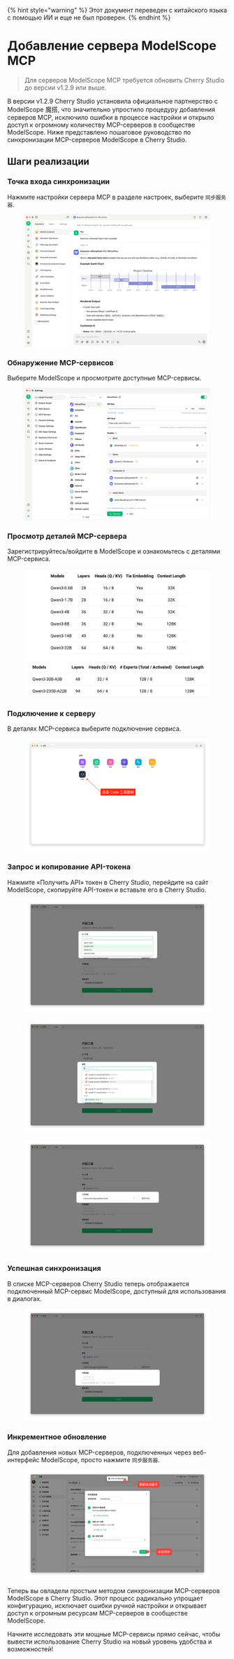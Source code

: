 
{% hint style="warning" %}
Этот документ переведен с китайского языка с помощью ИИ и еще не был проверен.
{% endhint %}

# Добавление сервера ModelScope MCP

> Для серверов ModelScope MCP требуется обновить Cherry Studio до версии v1.2.9 или выше.

В версии v1.2.9 Cherry Studio установила официальное партнерство с ModelScope 魔搭, что значительно упростило процедуру добавления серверов MCP, исключило ошибки в процессе настройки и открыло доступ к огромному количеству MCP-серверов в сообществе ModelScope. Ниже представлено пошаговое руководство по синхронизации MCP-серверов ModelScope в Cherry Studio.

## Шаги реализации

### Точка входа синхронизации

Нажмите настройки сервера MCP в разделе настроек, выберите `同步服务器`.

<figure><img src="../../.gitbook/assets/image.png" alt=""><figcaption></figcaption></figure>

### Обнаружение MCP-сервисов

Выберите ModelScope и просмотрите доступные MCP-сервисы.

<figure><img src="../../.gitbook/assets/image (1).png" alt=""><figcaption></figcaption></figure>

### Просмотр деталей MCP-сервера

Зарегистрируйтесь/войдите в ModelScope и ознакомьтесь с деталями MCP-сервиса.

<figure><img src="../../.gitbook/assets/image (2).png" alt=""><figcaption></figcaption></figure>

### Подключение к серверу

В деталях MCP-сервиса выберите подключение сервиса.

<figure><img src="../../.gitbook/assets/image (3).png" alt=""><figcaption></figcaption></figure>

### Запрос и копирование API-токена

Нажмите «Получить API» токен в Cherry Studio, перейдите на сайт ModelScope, скопируйте API-токен и вставьте его в Cherry Studio.

<figure><img src="../../.gitbook/assets/image (4).png" alt=""><figcaption></figcaption></figure>

<figure><img src="../../.gitbook/assets/image (5).png" alt=""><figcaption></figcaption></figure>

<figure><img src="../../.gitbook/assets/image (6).png" alt=""><figcaption></figcaption></figure>

### Успешная синхронизация

В списке MCP-серверов Cherry Studio теперь отображается подключенный MCP-сервис ModelScope, доступный для использования в диалогах.

<figure><img src="../../.gitbook/assets/image (7).png" alt=""><figcaption></figcaption></figure>

### Инкрементное обновление

Для добавления новых MCP-серверов, подключенных через веб-интерфейс ModelScope, просто нажмите `同步服务器`.

<figure><img src="../../.gitbook/assets/image (148).png" alt=""><figcaption></figcaption></figure>

Теперь вы овладели простым методом синхронизации MCP-серверов ModelScope в Cherry Studio. Этот процесс радикально упрощает конфигурацию, исключает ошибки ручной настройки и открывает доступ к огромным ресурсам MCP-серверов в сообществе ModelScope.

Начните исследовать эти мощные MCP-сервисы прямо сейчас, чтобы вывести использование Cherry Studio на новый уровень удобства и возможностей!